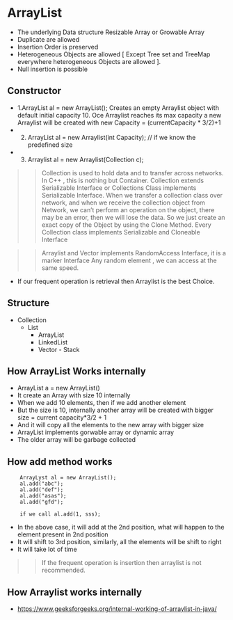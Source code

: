 # ArrayList- The underlying Data structure Resizable Array or Growable Array- Duplicate are allowed- Insertion Order is preserved- Heterogeneous Objects are allowed [ Except Tree set and TreeMap  everywhere heterogeneous Objects are allowed ].- Null insertion is possible## Constructor- 1.ArrayList al = new ArrayList(); Creates an empty Arraylist object with default initial capacity 10. Oce Arraylist reaches its max capacity a new Arraylist will be created with new Capacity = (currentCapacity * 3/2)+1- 2. ArrayList al = new Arraylist(int Capacity); // if we know the predefined size- 3. Arraylist al = new Arraylist(Collection c);>>  Collection is used to hold data and to transfer across networks. In C++ , this is nothing but Container. Collection extends Serializable Interface or Collections Class implements Serializable Interface. When we transfer a collection class over network, and when we receive the collection object from Network, we can’t perform an operation on the object, there may be an error, then we will lose the data. So we just create an exact copy of the Object by using the Clone Method.>> Every Collection class implements Serializable and Cloneable Interface>> Arraylist and Vector implements RandomAccess Interface, it is a marker InterfaceAny random element , we can access at the same speed.- If our frequent operation is retrieval then Arraylist is the best Choice. ## Structure- Collection    - List        - ArrayList        - LinkedList        - Vector - Stack    ## How ArrayList Works internally- ArrayList a = new ArrayList()- It create an Array with size 10 internally- When we add 10 elements, then if we add another element-  But the size is 10, internally another array will be created with bigger size = current capacity*3/2 + 1- And it will copy all the elements to the new array with bigger size- ArrayList implements gorwable array or dynamic array- The older array will be garbage collected## How add method works```    ArrayLyst al = new ArrayList();    al.add("abc");    al.add("def");    al.add("asas");    al.add("gfd");        if we call al.add(1, sss);```- In the above case, it will add at the 2nd position, what will happen to the element present in 2nd position- It will shift to 3rd position, similarly, all the elements will be shift to right- It will take lot of time>> If the frequent operation is insertion then arraylist is not recommended.## How Arraylist works internally- https://www.geeksforgeeks.org/internal-working-of-arraylist-in-java/